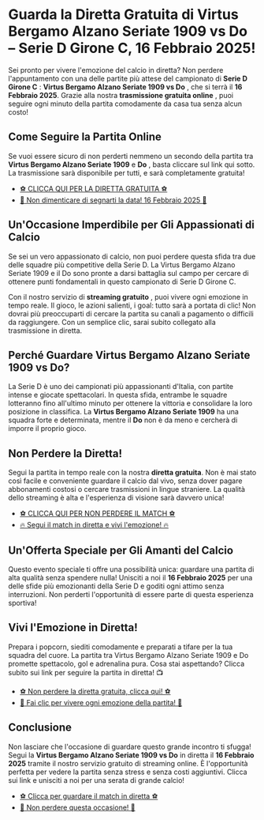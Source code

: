 # Guarda la Diretta Gratuita di Virtus Bergamo Alzano Seriate 1909 vs Do – Serie D Girone C, 16 Febbraio 2025!

Sei pronto per vivere l'emozione del calcio in diretta? Non perdere l'appuntamento con una delle partite più attese del campionato di **Serie D Girone C** : **Virtus Bergamo Alzano Seriate 1909 vs Do** , che si terrà il **16 Febbraio 2025**. Grazie alla nostra **trasmissione gratuita online** , puoi seguire ogni minuto della partita comodamente da casa tua senza alcun costo!

## Come Seguire la Partita Online

Se vuoi essere sicuro di non perderti nemmeno un secondo della partita tra **Virtus Bergamo Alzano Seriate 1909** e **Do** , basta cliccare sul link qui sotto. La trasmissione sarà disponibile per tutti, e sarà completamente gratuita!

- [⚽ CLICCA QUI PER LA DIRETTA GRATUITA ⚽](https://tinyurl.com/livestreamfreeo?st=Virtus+Bergamo+Alzano+Seriate+1909+vs+Do&si=ghc)
- [📅 Non dimenticare di segnarti la data! 16 Febbraio 2025 📅](https://tinyurl.com/livestreamfreeo?st=Virtus+Bergamo+Alzano+Seriate+1909+vs+Do&si=ghc)

## Un'Occasione Imperdibile per Gli Appassionati di Calcio

Se sei un vero appassionato di calcio, non puoi perdere questa sfida tra due delle squadre più competitive della Serie D. La Virtus Bergamo Alzano Seriate 1909 e il Do sono pronte a darsi battaglia sul campo per cercare di ottenere punti fondamentali in questo campionato di Serie D Girone C.

Con il nostro servizio di **streaming gratuito** , puoi vivere ogni emozione in tempo reale. Il gioco, le azioni salienti, i goal: tutto sarà a portata di clic! Non dovrai più preoccuparti di cercare la partita su canali a pagamento o difficili da raggiungere. Con un semplice clic, sarai subito collegato alla trasmissione in diretta.

## Perché Guardare Virtus Bergamo Alzano Seriate 1909 vs Do?

La Serie D è uno dei campionati più appassionanti d'Italia, con partite intense e giocate spettacolari. In questa sfida, entrambe le squadre lotteranno fino all'ultimo minuto per ottenere la vittoria e consolidare la loro posizione in classifica. La **Virtus Bergamo Alzano Seriate 1909** ha una squadra forte e determinata, mentre il **Do** non è da meno e cercherà di imporre il proprio gioco.

## Non Perdere la Diretta!

Segui la partita in tempo reale con la nostra **diretta gratuita**. Non è mai stato così facile e conveniente guardare il calcio dal vivo, senza dover pagare abbonamenti costosi o cercare trasmissioni in lingue straniere. La qualità dello streaming è alta e l'esperienza di visione sarà davvero unica!

- [⚽ CLICCA QUI PER NON PERDERE IL MATCH ⚽](https://tinyurl.com/livestreamfreeo?st=Virtus+Bergamo+Alzano+Seriate+1909+vs+Do&si=ghc)
- [🔥 Segui il match in diretta e vivi l'emozione! 🔥](https://tinyurl.com/livestreamfreeo?st=Virtus+Bergamo+Alzano+Seriate+1909+vs+Do&si=ghc)

## Un'Offerta Speciale per Gli Amanti del Calcio

Questo evento speciale ti offre una possibilità unica: guardare una partita di alta qualità senza spendere nulla! Unisciti a noi il **16 Febbraio 2025** per una delle sfide più emozionanti della Serie D e goditi ogni attimo senza interruzioni. Non perderti l'opportunità di essere parte di questa esperienza sportiva!

## Vivi l'Emozione in Diretta!

Prepara i popcorn, siediti comodamente e preparati a tifare per la tua squadra del cuore. La partita tra Virtus Bergamo Alzano Seriate 1909 e Do promette spettacolo, gol e adrenalina pura. Cosa stai aspettando? Clicca subito sui link per seguire la partita in diretta! 📺

- [⚽ Non perdere la diretta gratuita, clicca qui! ⚽](https://tinyurl.com/livestreamfreeo?st=Virtus+Bergamo+Alzano+Seriate+1909+vs+Do&si=ghc)
- [🔴 Fai clic per vivere ogni emozione della partita! 🔴](https://tinyurl.com/livestreamfreeo?st=Virtus+Bergamo+Alzano+Seriate+1909+vs+Do&si=ghc)

## Conclusione

Non lasciare che l'occasione di guardare questo grande incontro ti sfugga! Segui la **Virtus Bergamo Alzano Seriate 1909 vs Do** in diretta il **16 Febbraio 2025** tramite il nostro servizio gratuito di streaming online. È l'opportunità perfetta per vedere la partita senza stress e senza costi aggiuntivi. Clicca sui link e unisciti a noi per una serata di grande calcio!

- [⚽ Clicca per guardare il match in diretta ⚽](https://tinyurl.com/livestreamfreeo?st=Virtus+Bergamo+Alzano+Seriate+1909+vs+Do&si=ghc)
- [🚨 Non perdere questa occasione! 🚨](https://tinyurl.com/livestreamfreeo?st=Virtus+Bergamo+Alzano+Seriate+1909+vs+Do&si=ghc)
